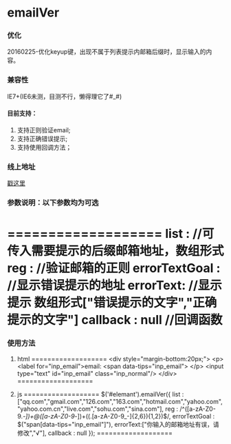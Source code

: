 # emailVer

### 优化
20160225-优化keyup键，出现不属于列表提示内邮箱后缀时，显示输入的内容。


### 兼容性
IE7+(IE6未测，目测不行，懒得理它了#_#)
#### 目前支持：
1. 支持正则验证email;
2. 支持正确错误提示;
3. 支持使用回调方法；

### 线上地址
<a href="http://whj.fayfox.com/demo/plugIn.emailVer/" target="_blank">戳这里</a>
### 参数说明：以下参数均为可选
===================
list : 	//可传入需要提示的后缀邮箱地址，数组形式
reg : 	//验证邮箱的正则
errorTextGoal : //显示错误提示的地址
errorText: 		//显示提示 数组形式["错误提示的文字","正确提示的文字"]
callback : null	//回调函数
==================

### 使用方法
1. html
===================
&lt;div style="margin-bottom:20px;">
	&lt;p> 
		&lt;label for="inp_email">email:</label>
		&lt;span data-tips="inp_email"></span>
	&lt;/p>
	&lt;input type="text" id="inp_email" class="inp_normal"/>
&lt;/div>
===================

2. js
===================
$('#elemant').emailVer({
	list : ["qq.com","gmail.com","126.com","163.com","hotmail.com","yahoo.com","yahoo.com.cn","live.com","sohu.com","sina.com"],
	reg : /^([a-zA-Z0-9._-])+@([a-zA-Z0-9_-])+((\.[a-zA-Z0-9_-]{2,6}){1,2})$/,
	errorTextGoal : $("span[data-tips=\"inp_email\"]"),
	errorText:["你输入的邮箱地址有误，请修改","&radic;"],
	callback : null	
});
===================
